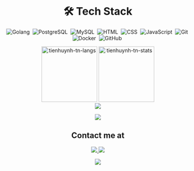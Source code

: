 <div align="center">
 
  <h1>🛠 Tech Stack</h1>

![Golang](https://img.shields.io/badge/-Golang-05122A?style=flat&logo=go)&nbsp;
![PostgreSQL](https://img.shields.io/badge/-PostgreSQL-05122A?style=flat&logo=postgresql&logoColor=336791)&nbsp;
![MySQL](https://img.shields.io/badge/-MySQL-05122A?style=flat&logo=mysql&logoColor=4479A1)&nbsp;
![HTML](https://img.shields.io/badge/-HTML-05122A?style=flat&logo=HTML5)&nbsp;
![CSS](https://img.shields.io/badge/-CSS-05122A?style=flat&logo=CSS3&logoColor=1572B6)&nbsp;
![JavaScript](https://img.shields.io/badge/-JavaScript-05122A?style=flat&logo=javascript)&nbsp;
![Git](https://img.shields.io/badge/-Git-05122A?style=flat&logo=git)&nbsp;
![Docker](https://img.shields.io/badge/-Docker-05122A?style=flat&logo=docker)&nbsp;
![GitHub](https://img.shields.io/badge/-GitHub-05122A?style=flat&logo=github)&nbsp;
</div>

<div align="center">
<img height="150em" src="https://github-readme-stats.vercel.app/api/top-langs/?username=husnainkhurshiid&layout=compact&show_icon=true&theme=algolia" alt="tienhuynh-tn-langs"/>
<img height="150em" src="https://github-readme-stats.vercel.app/api/?username=husnainkhurshiid&layout=compact&show_icon=true&theme=algolia" alt="tienhuynh-tn-stats"/>
</div>
<div align="center">
  <img src="http://github-readme-streak-stats.herokuapp.com?user=MTariq99d&theme=algolia&background=0d1117&hide_border=true" />
</div>


<p  align="center">
<img src="https://user-images.githubusercontent.com/73097560/115834477-dbab4500-a447-11eb-908a-139a6edaec5c.gif">             
<br>
 <h2 align="center"> Contact me at</h2>
<p align="center">
<a href="https://www.linkedin.com/in/husnainkhurshid/"><img src="https://img.shields.io/badge/-Husnain%20Khurshid-0077B5?style=flat&logo=Linkedin&logoColor=white"/>
</a>
<a href="mailto:muhammadhusnainkh@gmail"><img src="https://img.shields.io/badge/-muhammadhusnainkh@gmail.com-D14836?style=flat&logo=Gmail&logoColor=white"/>
<p  align="center">
<img src="https://user-images.githubusercontent.com/73097560/115834477-dbab4500-a447-11eb-908a-139a6edaec5c.gif">             
<br>
